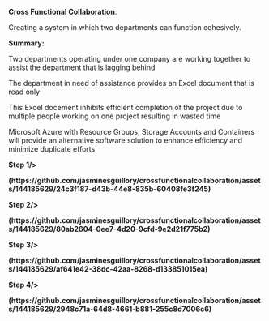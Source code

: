 <p> <strong>Cross Functional Collaboration</strong>.</p>

Creating a system in which two departments can function cohesively.

<p> <strong>Summary:</strong></p>

  Two departments operating under one company are working together to assist the department that is lagging behind
  
  The department in need of assistance provides an Excel document that is read only
  
  This Excel docement inhibits efficient completion of the project due to multiple people working on one project resulting in wasted time
  
  Microsoft Azure with Resource Groups, Storage Accounts and Containers will provide an alternative software solution to enhance efficiency and minimize duplicate efforts

<p> <strong>Step 1/></p>
(https://github.com/jasminesguillory/crossfunctionalcollaboration/assets/144185629/24c3f187-d43b-44e8-835b-60408fe3f245)

<p> <strong>Step 2/></p>
(https://github.com/jasminesguillory/crossfunctionalcollaboration/assets/144185629/80ab2604-0ee7-4d20-9cfd-9e2d21f775b2)

<p> <strong>Step 3/></p>
(https://github.com/jasminesguillory/crossfunctionalcollaboration/assets/144185629/af641e42-38dc-42aa-8268-d133851015ea)

<p> <strong>Step 4/></p>
(https://github.com/jasminesguillory/crossfunctionalcollaboration/assets/144185629/2948c71a-64d8-4661-b881-255c8d7006c6)


